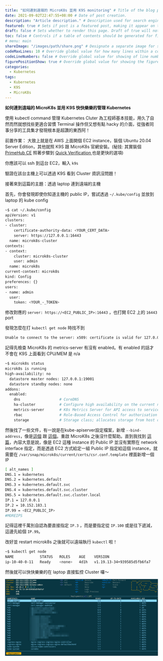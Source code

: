 ```yaml
---
title: "如何連到遠端的 MicroK8s 並用 K9S monitoring" # Title of the blog post.
date: 2021-09-02T22:47:55+08:00 # Date of post creation.
description: "Article description." # Description used for search engine.
featured: true # Sets if post is a featured post, making it appear on the sidebar. A featured post won't be listed on the sidebar if it's the current page
draft: false # Sets whether to render this page. Draft of true will not be rendered.
toc: false # Controls if a table of contents should be generated for first-level links automatically.
# menu: main
shareImage: "/images/path/share.png" # Designate a separate image for social media sharing.
codeMaxLines: 10 # Override global value for how many lines within a code block before auto-collapsing.
codeLineNumbers: false # Override global value for showing of line numbers within code block.
figurePositionShow: true # Override global value for showing the figure label.
categories:
  - Kubernetes
tags:
  - Kubernetes
  - K9S
  - MicroK8s
---
```


**如何連到遠端的 MicroK8s 並用 K9S 快快樂樂的管理 Kubernetes**

使用 kubectl command 管理 Kubernetes Cluter 為工程師基本技能，用久了自然而然就想找些更適合習慣 Terminal 操作但又想有點 hacky 的介面，從強者同事分享的工具集才發現根本是超讚的東西阿！ 

<!--more-->

前置作業：
大致上就是在 AWS 上面開個 EC2 instance，裝個 Ubuntu 20.04 Server Edition，其他就照 K9S 跟 MicroK8s 官網安裝。(秘技: 其實裝個 [PrimeHub CE]((https://docs.primehub.io/docs/getting_started/kubernetes_on_ubuntu_ce)) 照著步驟到 [Quick Verification
](https://docs.primehub.io/docs/getting_started/kubernetes_on_ubuntu_ce#quick-verification) 也是更快的選項)

你應該可以 ssh 到這台 EC2，輸入 `k9s`



驗證在該台主機上可以透過 K9S 看到 Cluster 資訊沒問題！

接著來到這篇的主題：透過 laptop 連到遠端的主機

首先，你會發現即使你知道主機的 public IP，嘗試透過 `~/.kube/config` 並放到 laptop 的 kube config

```bash
~$ cat ~/.kube/config
apiVersion: v1
clusters:
- cluster:
    certificate-authority-data: <YOUR_CERT_DATA>
    server: https://127.0.0.1:16443
  name: microk8s-cluster
contexts:
- context:
    cluster: microk8s-cluster
    user: admin
  name: microk8s
current-context: microk8s
kind: Config
preferences: {}
users:
- name: admin
  user:
    token: <YOUR_-_TOKEN>
```

修改對應的 `server: https://<EC2_PUBLIC_IP>:16443` ，也打開 EC2 上的 `16443` port 

發現怎麼在打 `kubectl get node` 時找不到

```bash
Unable to connect to the server: x509: certificate is valid for 127.0.0.1, 10.152.183.1, 192.168.1.123, not <EC2_PUBLIC_IP>
```

記得先檢查 MicroK8s 的 metrics-server 有沒有 enabled。有 enabled 的話才不會在 K9S 上面看到 CPU/MEM 是 n/a

```bash
~$ microk8s status
microk8s is running
high-availability: no
  datastore master nodes: 127.0.0.1:19001
  datastore standby nodes: none
addons:
  enabled:
    dns                  # CoreDNS
    ha-cluster           # Configure high availability on the current node
    metrics-server       # K8s Metrics Server for API access to service metrics
    rbac                 # Role-Based Access Control for authorisation
    storage              # Storage class; allocates storage from host directory
```

然後找了一些文件，有一說是在kube-apiserver設定檔案，新增 `--bind-address`，像是[這個](https://microk8s.io/docs/external-lma) 跟 [這個](https://discuss.kubernetes.io/t/microk8s-with-an-external-lma/13595)。重啟 MicroK8s 之後沒什麼幫助。直到我找到 [這篇](https://discuss.kubernetes.io/t/is-there-a-way-to-access-microk8s-using-kubectl-outside-the-local-network/15488)，內容大意是說，像是 EC2 這種 instance 的 Public IP 並沒有實際在 network interface 指定，而是透過 EC2 方式給定一組 Public IP 指定給這個 instance，就需要在 `/var/snap/microk8s/current/certs/csr.conf.template` 裡面新增一個 IP 

```bash
[ alt_names ]
DNS.1 = kubernetes
DNS.2 = kubernetes.default
DNS.3 = kubernetes.default.svc
DNS.4 = kubernetes.default.svc.cluster
DNS.5 = kubernetes.default.svc.cluster.local
IP.1 = 127.0.0.1
IP.2 = 10.152.183.1
IP.99 = <EC2_PUBLIC_IP>
#MOREIPS
```

記得這裡千萬別自認為要直接指定 `IP.3` ，而是要指定從 `IP.100` 或是往下遞減，這邊先給個 `IP.99`。

改好並 restart microk8s 之後就可以遠端執行 `kubectl` 啦！

```bash
~$ kubectl get node
NAME            STATUS   ROLES    AGE    VERSION
ip-10-40-0-11   Ready    <none>   4d1h   v1.19.13-34+939585d5fb6fa7
```

然後就可以快快樂樂的在 laptop 直接監控 Cluster 囉～

![](/images/2021-09-01-k9s.png)
